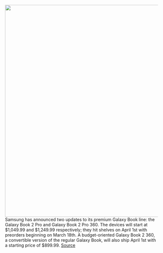<img src='https://cdn.vox-cdn.com/thumbor/22T34RP5-aesUBGx8Gnlrd8ZZLQ=/0x0:2040x1360/1200x800/filters:focal(857x517:1183x843)/cdn.vox-cdn.com/uploads/chorus_image/image/70557133/mchin_200521_5049_0001.0.jpg' width='700px' /><br/>
Samsung has announced two updates to its premium Galaxy Book line: the Galaxy Book 2 Pro and Galaxy Book 2 Pro 360. The devices will start at $1,049.99 and $1,249.99 respectively; they hit shelves on April 1st with preorders beginning on March 18th. A budget-oriented Galaxy Book 2 360, a convertible version of the regular Galaxy Book, will also ship April 1st with a starting price of $899.99.
<a href='https://www.theverge.com/2022/2/27/22950976/samsung-galaxy-book2-pro-360-price-features-ports-specs-intel-evo'> Source <a/>